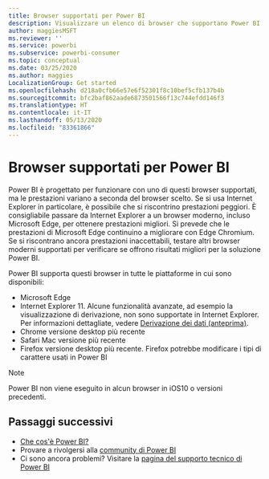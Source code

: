 ```yaml
---
title: Browser supportati per Power BI
description: Visualizzare un elenco di browser che supportano Power BI
author: maggiesMSFT
ms.reviewer: ''
ms.service: powerbi
ms.subservice: powerbi-consumer
ms.topic: conceptual
ms.date: 03/25/2020
ms.author: maggies
LocalizationGroup: Get started
ms.openlocfilehash: d218a0cfb66e57e6f52301f8c10bef5cfb137b4b
ms.sourcegitcommit: bfc2baf862aade6873501566f13c744efdd146f3
ms.translationtype: HT
ms.contentlocale: it-IT
ms.lasthandoff: 05/13/2020
ms.locfileid: "83361866"
---
```

# <a name="supported-browsers-for-power-bi"></a>Browser supportati per Power BI

Power BI è progettato per funzionare con uno di questi browser supportati, ma le prestazioni variano a seconda del browser scelto. Se si usa Internet Explorer in particolare, è possibile che si riscontrino prestazioni peggiori. È consigliabile passare da Internet Explorer a un browser moderno, incluso Microsoft Edge, per ottenere prestazioni migliori. Si prevede che le prestazioni di Microsoft Edge continuino a migliorare con Edge Chromium. Se si riscontrano ancora prestazioni inaccettabili, testare altri browser moderni supportati per verificare se offrono risultati migliori per la soluzione Power BI.

Power BI supporta questi browser in tutte le piattaforme in cui sono disponibili:

- Microsoft Edge
- Internet Explorer 11. Alcune funzionalità avanzate, ad esempio la visualizzazione di derivazione, non sono supportate in Internet Explorer. Per informazioni dettagliate, vedere [Derivazione dei dati (anteprima)](../collaborate-share/service-data-lineage.md).
- Chrome versione desktop più recente
- Safari Mac versione più recente
- Firefox versione desktop più recente. Firefox potrebbe modificare i tipi di carattere usati in Power BI 

> [!NOTE]
> Power BI non viene eseguito in alcun browser in iOS10 o versioni precedenti.

## <a name="next-steps"></a>Passaggi successivi
* [Che cos'è Power BI?](power-bi-overview.md)
* Provare a rivolgersi alla [community di Power BI](https://community.powerbi.com/)
* Ci sono ancora problemi? Visitare la [pagina del supporto tecnico di Power BI](https://powerbi.microsoft.com/support/)
